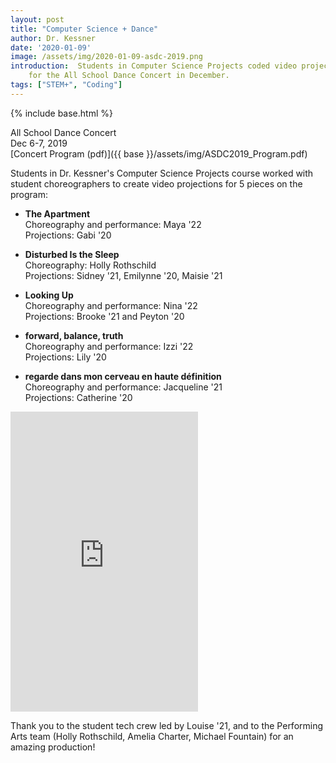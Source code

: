 ```yaml
---
layout: post
title: "Computer Science + Dance"
author: Dr. Kessner
date: '2020-01-09'
image: /assets/img/2020-01-09-asdc-2019.png
introduction:  Students in Computer Science Projects coded video projections
    for the All School Dance Concert in December.
tags: ["STEM+", "Coding"]
---
```


{% include base.html %}

All School Dance Concert  
Dec 6-7, 2019  
[Concert Program (pdf)]({{ base }}/assets/img/ASDC2019_Program.pdf)  

Students in Dr. Kessner's Computer Science Projects course worked with student 
choreographers to create video projections for 5 pieces on the program:

* __The Apartment__  
  Choreography and performance: Maya '22  
  Projections: Gabi '20  

* __Disturbed Is the Sleep__  
  Choreography: Holly Rothschild  
  Projections: Sidney '21, Emilynne '20, Maisie '21

* __Looking Up__  
  Choreography and performance: Nina '22  
  Projections: Brooke '21 and Peyton '20  

* __forward, balance, truth__  
  Choreography and performance: Izzi '22  
  Projections: Lily '20  

* __regarde dans mon cerveau en haute définition__  
  Choreography and performance: Jacqueline '21  
  Projections: Catherine '20  

<iframe height="480" src="https://www.youtube.com/embed/nBXnVbHJ61U" frameborder="0" allow="accelerometer; autoplay; encrypted-media; gyroscope; picture-in-picture" allowfullscreen></iframe>

Thank you to the student tech crew led by Louise '21, and to the Performing
Arts team (Holly Rothschild, Amelia Charter, Michael Fountain) for an amazing
production!


